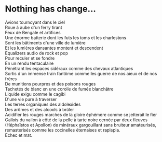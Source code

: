 # Nothing has change...  
  
Avions tournoyant dans le ciel  
Roue à aube d'un ferry tirant  
Feux de Bengale et artifices  
Une énorme batterie dont les futs les toms et les charlestons  
Sont les bâtiments d'une ville de lumière  
Et les lumières dansantes montent et descendent  
Equalizers audio de rock et pop  
Pour reculer et se fondre  
En un rendu tentaculaire  
Pénétrant les espaces sidéraux comme des chevaux atlantiques  
Sortis d'un immense train fantôme comme les guerre de nos aïeux et de nos frères  
De munitions pourpres et des poisons rouges  
Tachetés de blanc en une corolle de fumée blanchâtre  
Liquide exigu comme le cagibi  
D'une vie pure à traverser  
Les terres organiques des aldolexides  
Des arômes et des alcools à brûler  
Acidifier les rouges marches de la gloire éphémère comme se jetterait le fier Gallois du vallon à côté de la pelle à tarte noire cernée par deux fleuves (Héphaïstos et Apollon) de minéraux gargouillant sans bruiteur amateurisés, remasterisés comme les cocinelles éternaises et raplapla.  
Echec et mat.
